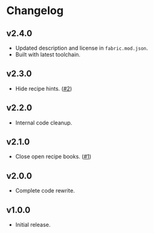 # Changelog

## v2.4.0

* Updated description and license in `fabric.mod.json`.
* Built with latest toolchain.

## v2.3.0

* Hide recipe hints. ([#2](https://github.com/Grayray75/NoRecipeBook/issues/2))

## v2.2.0

* Internal code cleanup.

## v2.1.0

* Close open recipe books. ([#1](https://github.com/Grayray75/NoRecipeBook/issues/1))

## v2.0.0

* Complete code rewrite.

## v1.0.0

* Initial release.
